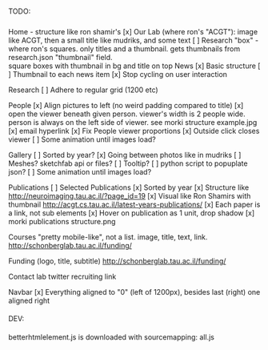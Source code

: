 #####
TODO:
#####

Home - structure like ron shamir's
    [x] Our Lab (where ron's "ACGT"): image like ACGT, then a small title like mudriks, and some text
    [ ] Research "box" - where ron's squares. only titles and a thumbnail. gets thumbnails from research.json "thumbnail" field.  
        square boxes with thumbnail in bg and title on top
    News
        [x] Basic structure
        [ ] Thumbnail to each news item
        [x] Stop cycling on user interaction

Research
    [ ] Adhere to regular grid (1200 etc)
    
People
    [x] Align pictures to left (no weird padding compared to title)
    [x] open the viewer beneath given person. viewer's width is 2 people wide.
            person is always on the left side of viewer. see morki structure example.jpg
    [x] email hyperlink
    [x] Fix People viewer proportions
    [x] Outside click closes viewer
    [ ] Some animation until images load?

Gallery
    [ ] Sorted by year?
    [x] Going between photos like in mudriks
    [ ] Meshes? sketchfab api or files?
    [ ] Tooltip?
    [ ] python script to popuplate json?
    [ ] Some animation until images load?
    
Publications
    [ ] Selected Publications
    [x] Sorted by year
    [x] Structure like http://neuroimaging.tau.ac.il/?page_id=19 
    [x] Visual like Ron Shamirs with thumbnail http://acgt.cs.tau.ac.il/latest-years-publications/
    [x] Each paper is a link, not sub elements
    [x] Hover on publication as 1 unit, drop shadow
    [x] morki publications structure.png
    
Courses
    "pretty mobile-like", not a list. image, title, text, link. http://schonberglab.tau.ac.il/funding/


Funding
    (logo, title, subtitle) http://schonberglab.tau.ac.il/funding/


Contact
    lab twitter
    recruiting link


Navbar
    [x] Everything aligned to "0" (left of 1200px), besides last (right) one aligned right    

####
DEV:
####
betterhtmlelement.js is downloaded with sourcemapping: all.js
